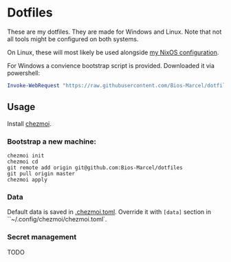 # Dotfiles

These are my dotfiles. They are made for Windows and Linux. Note that not all
tools might be configured on both systems.

On Linux, these will most likely be used alongside
[my NixOS configuration](https://github.com/bios-Marcel/nixos_config).

For Windows a convience bootstrap script is provided. Downloaded it via
powershell:

```powershell
Invoke-WebRequest "https://raw.githubusercontent.com/Bios-Marcel/dotfiles/refs/heads/master/setup.ps1" -OutFile setup.ps1
```

## Usage

Install [chezmoi](https://www.chezmoi.io/).

### Bootstrap a new machine:

```shell
chezmoi init
chezmoi cd
git remote add origin git@github.com:Bios-Marcel/dotfiles
git pull origin master
chezmoi apply
```

### Data

Default data is saved in [.chezmoi.toml](/.chezmoidata.toml). Override it with
`[data]` section in ``~/.config/chezmoi/chezmoi.toml`.

### Secret management

TODO

